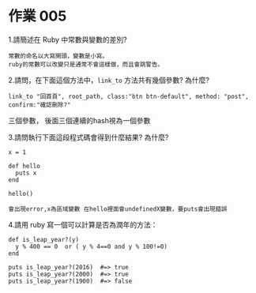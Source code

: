 # 作業 005

1.請簡述在 Ruby 中常數與變數的差別?

```
常數的命名以大寫開頭，變數是小寫。
ruby的常數可以改變只是通常不會這樣做，而且會跳警告。
```

2.請問，在下面這個方法中，`link_to` 方法共有幾個參數? 為什麼?

```
link_to "回首頁", root_path, class:"btn btn-default", method: "post", confirm:"確認刪除?"
```

三個參數， 後面三個連續的hash視為一個參數


3.請問執行下面這段程式碼會得到什麼結果? 為什麼?

```
x = 1

def hello
  puts x
end

hello()
```
```
會出現error,x為區域變數 在hello裡面會undefinedX變數，要puts會出現錯誤
```

4.請用 ruby 寫一個可以計算是否為潤年的方法：

```
def is_leap_year?(y)
  y % 400 == 0  or ( y % 4==0 and y % 100!=0)
end

puts is_leap_year?(2016)  #=> true
puts is_leap_year?(2000)  #=> true
puts is_leap_year?(1900)  #=> false
```
